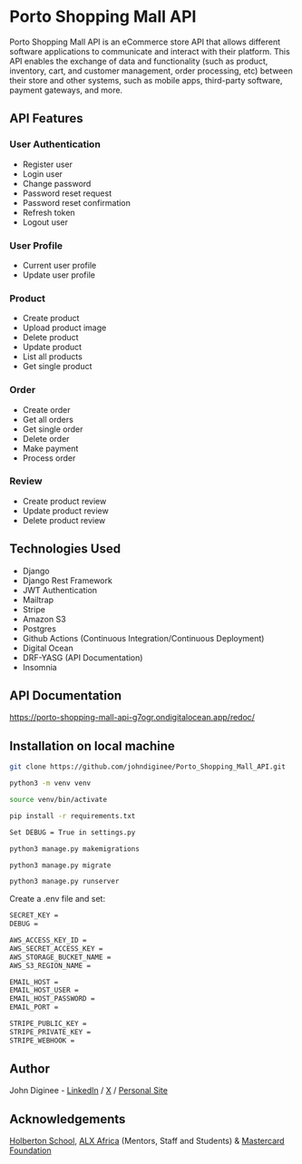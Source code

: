 # Porto Shopping Mall API 
Porto Shopping Mall API is an eCommerce store API that allows different software applications to communicate and interact with their platform. This API enables the exchange of data and functionality (such as product, inventory, cart, and customer management, order processing, etc) between their store and other systems, such as mobile apps, third-party software, payment gateways, and more.

## API Features

### User Authentication
* Register user
* Login user
* Change password
* Password reset request
* Password reset confirmation
* Refresh token
* Logout user

### User Profile
* Current user profile
* Update user profile

### Product
* Create product
* Upload product image
* Delete product
* Update product
* List all products
* Get single product

### Order
* Create order
* Get all orders
* Get single order
* Delete order
* Make payment
* Process order

### Review
* Create product review
* Update product review
* Delete product review

## Technologies Used
 * Django
 * Django Rest Framework
 * JWT Authentication
 * Mailtrap
 * Stripe
 * Amazon S3
 * Postgres
 * Github Actions (Continuous Integration/Continuous Deployment)
 * Digital Ocean
 * DRF-YASG (API Documentation)
 * Insomnia

## API Documentation

https://porto-shopping-mall-api-g7ogr.ondigitalocean.app/redoc/

## Installation on local machine

```bash
git clone https://github.com/johndiginee/Porto_Shopping_Mall_API.git
```
```bash
python3 -m venv venv
```
```bash
source venv/bin/activate
```
```bash
pip install -r requirements.txt
```
```bash
Set DEBUG = True in settings.py
```
```bash
python3 manage.py makemigrations
```
```bash
python3 manage.py migrate
```
```bash
python3 manage.py runserver
```

Create a .env file and set:
```bash
SECRET_KEY =
DEBUG =

AWS_ACCESS_KEY_ID =
AWS_SECRET_ACCESS_KEY =
AWS_STORAGE_BUCKET_NAME =
AWS_S3_REGION_NAME =

EMAIL_HOST = 
EMAIL_HOST_USER = 
EMAIL_HOST_PASSWORD =
EMAIL_PORT = 

STRIPE_PUBLIC_KEY =
STRIPE_PRIVATE_KEY =
STRIPE_WEBHOOK =
```

## Author
John Diginee - [LinkedIn](https://www.linkedin.com/in/johndiginee/) / [X](http://x.com/johndiginee) / [Personal Site](https://johndiginee.com)

## Acknowledgements
[Holberton School](https://www.holbertonschool.com/), [ALX Africa](https://www.alxafrica.com/) (Mentors, Staff and Students) & [Mastercard Foundation](https://mastercardfdn.org/)